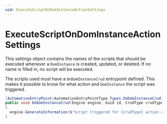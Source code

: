 ```yaml
---
uid: ExecuteScriptOnDomInstanceActionSettings
---
```


# ExecuteScriptOnDomInstanceActionSettings

This settings object contains the names of the scripts that should be executed whenever a `DomInstance` is created, updated, or deleted. If no name is filled in, no script will be executed.

The scripts used must have a `OnDomInstanceCrud` entrypoint defined. This makes it possible to know for what action and `DomInstance` the script was triggered.

```csharp
[AutomationEntryPoint(AutomationEntryPointType.Types.OnDomInstanceCrud)]
public void OnDomInstanceCrud(Engine engine, Guid id, CrudType crudType)
{
  engine.GenerateInformation($"Script triggered for {crudType} action on DomInstance with ID: {id}")
}
```
